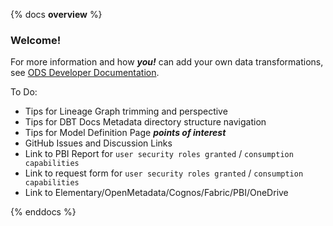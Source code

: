 {% docs __overview__ %}

### Welcome!

For more information and how ***you!*** can add your own data transformations, see [ODS Developer Documentation](https://uo-is-dds.github.io/ods_docs/).

To Do:

* Tips for Lineage Graph trimming and perspective
* Tips for DBT Docs Metadata directory structure navigation
* Tips for Model Definition Page ***points of interest***
* GitHub Issues and Discussion Links
* Link to PBI Report for `user security roles granted` / `consumption capabilities`
* Link to request form for `user security roles granted` / `consumption capabilities`
* Link to Elementary/OpenMetadata/Cognos/Fabric/PBI/OneDrive

{% enddocs %}